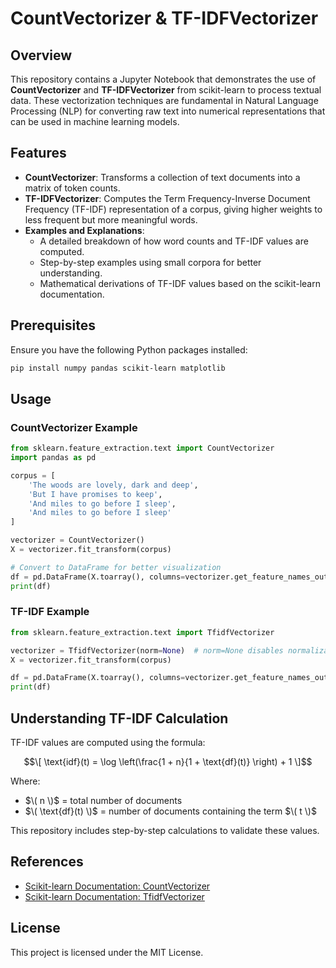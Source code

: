# CountVectorizer & TF-IDFVectorizer

## Overview
This repository contains a Jupyter Notebook that demonstrates the use of **CountVectorizer** and **TF-IDFVectorizer** from scikit-learn to process textual data. These vectorization techniques are fundamental in Natural Language Processing (NLP) for converting raw text into numerical representations that can be used in machine learning models.

## Features
- **CountVectorizer**: Transforms a collection of text documents into a matrix of token counts.
- **TF-IDFVectorizer**: Computes the Term Frequency-Inverse Document Frequency (TF-IDF) representation of a corpus, giving higher weights to less frequent but more meaningful words.
- **Examples and Explanations**:
  - A detailed breakdown of how word counts and TF-IDF values are computed.
  - Step-by-step examples using small corpora for better understanding.
  - Mathematical derivations of TF-IDF values based on the scikit-learn documentation.

## Prerequisites
Ensure you have the following Python packages installed:

```bash
pip install numpy pandas scikit-learn matplotlib
```

## Usage
### CountVectorizer Example

```python
from sklearn.feature_extraction.text import CountVectorizer
import pandas as pd

corpus = [
    'The woods are lovely, dark and deep',  
    'But I have promises to keep',   
    'And miles to go before I sleep',   
    'And miles to go before I sleep'
]

vectorizer = CountVectorizer()
X = vectorizer.fit_transform(corpus)

# Convert to DataFrame for better visualization
df = pd.DataFrame(X.toarray(), columns=vectorizer.get_feature_names_out())
print(df)
```

### TF-IDF Example

```python
from sklearn.feature_extraction.text import TfidfVectorizer

vectorizer = TfidfVectorizer(norm=None)  # norm=None disables normalization
X = vectorizer.fit_transform(corpus)

df = pd.DataFrame(X.toarray(), columns=vectorizer.get_feature_names_out())
print(df)
```

## Understanding TF-IDF Calculation
TF-IDF values are computed using the formula:

$$\[ \text{idf}(t) = \log \left(\frac{1 + n}{1 + \text{df}(t)} \right) + 1 \]$$

Where:
- $\( n \)$ = total number of documents
- $\( \text{df}(t) \)$ = number of documents containing the term $\( t \)$

This repository includes step-by-step calculations to validate these values.

## References
- [Scikit-learn Documentation: CountVectorizer](https://scikit-learn.org/stable/modules/generated/sklearn.feature_extraction.text.CountVectorizer.html)
- [Scikit-learn Documentation: TfidfVectorizer](https://scikit-learn.org/stable/modules/generated/sklearn.feature_extraction.text.TfidfVectorizer.html)

## License
This project is licensed under the MIT License.

